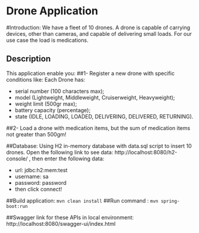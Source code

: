 # Drone Application

#Introduction:
We have a fleet of 10 drones. A drone is capable of carrying devices, other than cameras, and capable of
delivering small loads. For our use case the load is medications.

## Description
This application enable you:
##1- Register a new drone with specific conditions like:
Each Drone has:
- serial number (100 characters max);
- model (Lightweight, Middleweight, Cruiserweight, Heavyweight);
- weight limit (500gr max);
- battery capacity (percentage);
- state (IDLE, LOADING, LOADED, DELIVERING, DELIVERED, RETURNING).

##2- Load a drone with medication items, but the sum of medication items not greater than 500gm!

##Database: 
Using H2 in-memory database with data.sql script to insert 10 drones.
Open the following link to see data: http://localhost:8080/h2-console/ , then enter the following data:
  - url: jdbc:h2:mem:test
  - username: sa
  - password: password
  - then click connect!


##Build application:
````mvn clean install````
##Run command :
```` mvn spring-boot:run ````

##Swagger link for these APIs in local environment:
http://localhost:8080/swagger-ui/index.html
